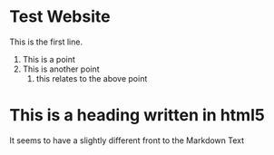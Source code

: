 # Test Website

This is the first line.

1. This is a point
1. This is another point
   1. this relates to the above point

<h1> This is a heading written in html5</h1>

   <p>It seems to have a slightly different front to the Markdown Text</p>

